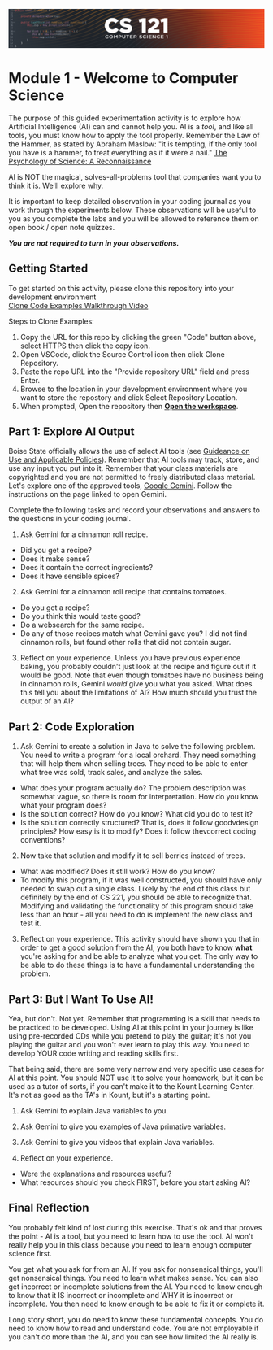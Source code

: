 ![CS121 Banner](images/CS121-BANNER.svg)
# Module 1 - Welcome to Computer Science
The purpose of this guided experimentation activity is to explore how Artificial Intelligence (AI) can and cannot help you.  AI is a *tool*, and like all tools, you must know how to apply the tool properly.  Remember the Law of the Hammer, as stated by Abraham Maslow: "it is tempting, if the only tool you have is a hammer, to treat everything as if it were a nail." [The Psychology of Science: A Reconnaissance](https://en.wikipedia.org/wiki/Law_of_the_instrument#cite_note-maslow66-3)

AI is NOT the magical, solves-all-problems tool that companies want
you to think it is.  We'll explore why.

It is important to keep detailed observation in your coding journal as you work through the experiments below. These observations will be useful to you as you complete the labs and you will be allowed to reference them on open book / open note quizzes.  

***You are not required to turn in your observations.***

## Getting Started
To get started on this activity, please clone this repository into your development environment  
[Clone Code Examples Walkthrough Video](https://boisestate.hosted.panopto.com/Panopto/Pages/Viewer.aspx?id=3fb47aa0-7147-4c1f-bf60-ae31017cd6bc&start=0)

Steps to Clone Examples:
1. Copy the URL for this repo by clicking the green "Code" button above, select HTTPS then click the copy icon.
2. Open VSCode, click the Source Control icon then click Clone Repository.
3. Paste the repo URL into the "Provide repository URL" field and press Enter.
4. Browse to the location in your development environment where you want to store the repostory and click Select Repository Location.
5. When prompted, Open the repository then **[Open the workspace](images/open-examples-workspace.png)**.

## Part 1: Explore AI Output

Boise State officially allows the use of select AI tools (see [Guideance on Use and Applicable Policies](https://www.boisestate.edu/policy/generative-artificial-intelligence-ai-use-and-policies/)). Remember that AI tools may track, store, and use any input you put into it. Remember that your class materials are copyrighted and you are not permitted to freely distributed class material. Let's explore one of the approved tools, [Google Gemini](https://www.boisestate.edu/oit/google-gemini/).  Follow the instructions on the page linked to open Gemini.  

Complete the following tasks and record your observations and answers to the questions in your coding journal.

1. Ask Gemini for a cinnamon roll recipe.
- Did you get a recipe?
- Does it make sense?
- Does it contain the correct ingredients?
- Does it have sensible spices?

2. Ask Gemini for a cinnamon roll recipe that contains tomatoes. 
- Do you get a recipe?
- Do you think this would taste good?
- Do a websearch for the same recipe.
- Do any of those recipes match what Gemini gave you? I did not find cinnamon rolls, but found other rolls that did not contain sugar.
  
3. Reflect on your experience.  Unless you have previous experience baking, you probably couldn't just look at the recipe and figure out if it would be good.  Note that even though tomatoes have no business being in cinnamon rolls, Gemini *would* give you what you asked.  What does this tell you about the limitations of AI? How much should you trust the output of an AI?


## Part 2: Code Exploration

1. Ask Gemini to create a solution in Java to solve the following problem.  You need to write a program for a local orchard.  They need something that will help them when selling trees.  They need to be able to enter what tree was sold, track sales, and analyze the sales.
- What does your program actually do? The problem description was somewhat vague, so there is room for interpretation. How do you know what your program does?
- Is the solution correct? How do you know? What did you do to test it?
- Is the solution correctly structured?  That is, does it follow goodvdesign principles? How easy is it to modify? Does it follow thevcorrect coding conventions?

2. Now take that solution and modify it to sell berries instead of trees.
- What was modified? Does it still work? How do you know?
- To modify this program, if it was well constructed, you should have only needed to swap out a single class. Likely by the end of this class but definitely by the end of CS 221, you should be able to recognize that.  Modifying and validating the functionality of this program should take less than an hour - all you need to do is implement the new class and test it.

3. Reflect on your experience. This activity should have shown you that in order to get a good solution from the AI, you both have to know **what** you're asking for and be able to analyze what you get.  The only way to be able to do these things is to have a fundamental understanding the problem. 


## Part 3: But I Want To Use AI!

Yea, but don't. Not yet.  Remember that programming is a skill that needs to be practiced to be developed.  Using AI at this point in your journey is like using pre-recorded CDs while you pretend to play the guitar; it's not you playing the guitar and you won't ever learn to play this way.  You need to develop YOUR code writing and reading skills first.

That being said, there are some very narrow and very specific use cases for AI at this point. You should NOT use it to solve your homework, but it can be used as a tutor of sorts, if you can't make it to the Kount Learning Center.  It's not as good as the TA's in Kount, but it's a starting point.

1. Ask Gemini to explain Java variables to you.

2. Ask Gemini to give you examples of Java primative variables.

3. Ask Gemini to give you videos that explain Java variables.

4. Reflect on your experience.
- Were the explanations and resources useful?
- What resources should you check FIRST, before you start asking AI?


## Final Reflection

You probably felt kind of lost during this exercise.  That's ok and that proves the point - AI is a tool, but you need to learn how to use
the tool.  AI won't really help you in this class because you need to learn enough computer science first.

You get what you ask for from an AI.  If you ask for nonsensical things, you'll get nonsensical things.  You need to learn what makes sense.  You can also get incorrect or incomplete solutions from the AI.  You need to know enough to know that it IS incorrect or incomplete and WHY it is incorrect or incomplete.  You then need to know enough to be able to fix it or complete it.

Long story short, you do need to know these fundamental concepts.  You do need to know how to read and understand code.  You are not employable if you can't do more than the AI, and you can see how limited the AI really is.

